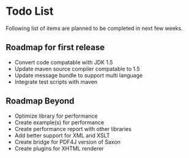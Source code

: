 # Todo List
Following list of items are planned to be completed in next few weeks.

## Roadmap for first release
* Convert code compatable with JDK 1.5
* Update maven source compiler compatable to 1.5
* Update message bundle to support multi language
* Integrate test scripts with maven

## Roadmap Beyond

* Optimize library for performance
* Create example(s) for performance
* Create performance report with other libraries
* Add better support for XML and XSLT
* Create bridge for PDF4J version of Saxon
* Create plugins for XHTML renderer

